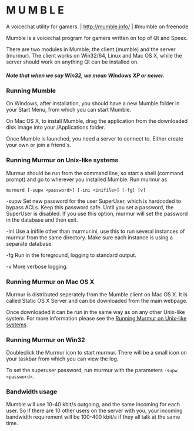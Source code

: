 # M U M B L E
A voicechat utility for gamers. | http://mumble.info/ | \#mumble on freenode

Mumble is a voicechat program for gamers written on top of Qt and Speex.

There are two modules in Mumble; the client (mumble) and the server
(murmur). The client works on Win32/64, Linux and Mac OS X, while the
server should work on anything Qt can be installed on.

##### Note that when we say Win32, we mean Windows XP or newer.

### Running Mumble

On Windows, after installation, you should have a new Mumble folder in your
Start Menu, from which you can start Mumble.

On Mac OS X, to install Mumble, drag the application from the downloaded
disk image into your /Applications folder.

Once Mumble is launched, you need a server to connect to. Either create your
own or join a friend's.

### Running Murmur on Unix-like systems


Murmur should be run from the command line, so start a shell (command prompt)
and go to wherever you installed Mumble. Run murmur as

`murmurd [-supw <password>] [-ini <inifile>] [-fg] [v]`

-supw   Set new password for the user SuperUser, which is hardcoded to
        bypass ACLs. Keep this password safe. Until you set a password,
        the SuperUser is disabled. If you use this option, murmur will
        set the password in the database and then exit.

-ini    Use a inifile other than murmur.ini, use this to run several instances
        of murmur from the same directory. Make sure each instance is using
        a separate database.

-fg     Run in the foreground, logging to standard output.

-v      More verbose logging.

### Running Murmur on Mac OS X

Murmur is distributed seperately from the Mumble client on Mac OS X.
It is called Static OS X Server and can be downloaded from the main webpage.

Once downloaded it can be run in the same way as on any other Unix-like system.
For more information please see the [Running Murmur on Unix-like systems](#Running-Murmur-on-Unix-like-systems).

### Running Murmur on Win32

Doubleclick the Murmur icon to start murmur. There will be a small icon on your
taskbar from which you can view the log.

To set the superuser password, run murmur with the parameters `-supw <password>`.

### Bandwidth usage

Mumble will use 10-40 kbit/s outgoing, and the same incoming for each user.
So if there are 10 other users on the server with you, your incoming
bandwidth requirement will be 100-400 kbit/s if they all talk at the same time.
